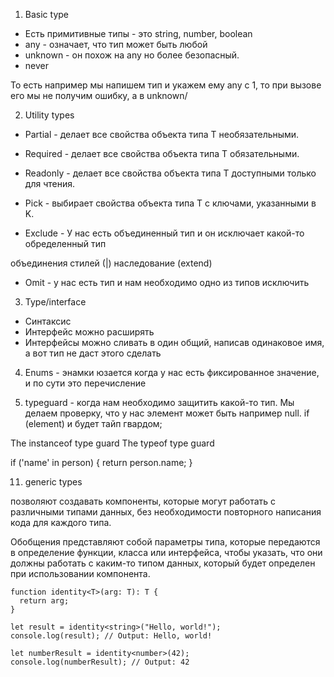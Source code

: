

1. Basic type 

- Есть примитивные типы - это string, number, boolean
- any - означает, что тип может быть любой
- unknown - он похож на any но более безопасный. 
- never

То есть например мы напишем тип и укажем ему any с 1, то при вызове его мы не получим ошибку, а в unknown/ 

2. Utility types

- Partial - делает все свойства объекта типа T необязательными.

- Required - делает все свойства объекта типа T обязательными.

- Readonly - делает все свойства объекта типа T доступными только для чтения.

- Pick - выбирает свойства объекта типа T с ключами, указанными в K.

- Exclude - У нас есть объединенный тип и он исключает какой-то обределенный тип

 объединения стилей (|)
 наследование (extend)

- Omit - у нас есть тип и нам необходимо одно из типов исключить 

3. Type/interface

- Синтаксис
- Интерфейс можно расширять
- Интерфейсы можно сливать в один общий, написав одинаковое имя, а вот тип не даст этого сделать

4. Enums - энамки юзается когда у нас есть фиксированное значение, и по сути это перечисление 

9. typeguard - когда нам необходимо защитить какой-то тип. Мы делаем проверку, что у нас элемент может быть например null. if (element) и будет тайп гвардом;

The instanceof type guard
The typeof type guard

if ('name' in person) {
      return person.name;
 }

11. generic types 

позволяют создавать компоненты, которые могут работать с различными типами данных, без необходимости повторного написания кода для каждого типа.

Обобщения представляют собой параметры типа, которые передаются в определение функции, класса или интерфейса, чтобы указать, что они должны работать с каким-то типом данных, который будет определен при использовании компонента.
```
function identity<T>(arg: T): T {
  return arg;
}

let result = identity<string>("Hello, world!");
console.log(result); // Output: Hello, world!

let numberResult = identity<number>(42);
console.log(numberResult); // Output: 42
```